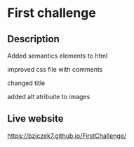 # First challenge 

## Description

Added semantics elements to html

improved css file with comments 

changed title

added alt atribuite to images
 
 ## Live website
 
https://bziczek7.github.io/FirstChallenge/